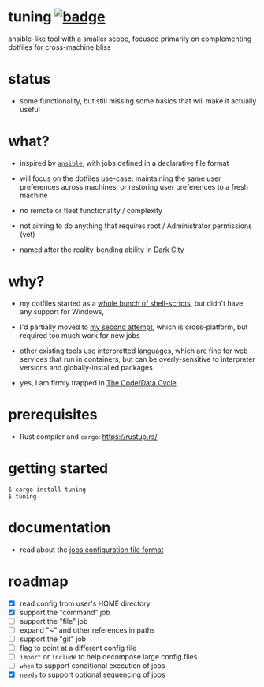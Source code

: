 # tuning [![badge](https://action-badges.now.sh/jokeyrhyme/tuning)](https://github.com/jokeyrhyme/tuning/actions)

ansible-like tool with a smaller scope, focused primarily on complementing dotfiles for cross-machine bliss

# status

- some functionality,
  but still missing some basics that will make it actually useful

# what?

- inspired by [`ansible`](https://www.ansible.com/),
  with jobs defined in a declarative file format

- will focus on the dotfiles use-case:
  maintaining the same user preferences across machines,
  or restoring user preferences to a fresh machine

- no remote or fleet functionality / complexity

- not aiming to do anything that requires root / Administrator permissions (yet)

- named after the reality-bending ability in [Dark City](https://en.wikipedia.org/wiki/Dark_City_%281998_film%29)

# why?

- my dotfiles started as a [whole bunch of shell-scripts](https://github.com/jokeyrhyme/dotfiles),
  but didn't have any support for Windows,

- I'd partially moved to [my second attempt](https://github.com/jokeyrhyme/dotfiles-rs),
  which is cross-platform,
  but required too much work for new jobs

- other existing tools use interpretted languages,
  which are fine for web services that run in containers,
  but can be overly-sensitive to interpreter versions and globally-installed packages

- yes, I am firmly trapped in [The Code/Data Cycle](https://twitter.com/niklasfrykholm/status/1063242674717679621)

# prerequisites

- Rust compiler and `cargo`: https://rustup.rs/

# getting started

```
$ cargo install tuning
$ tuning
```

# documentation

- read about the [jobs configuration file format](https://github.com/jokeyrhyme/tuning/wiki/Jobs-definition)

# roadmap

- [x] read config from user's HOME directory
- [x] support the "command" job
- [ ] support the "file" job
- [ ] expand "~" and other references in paths
- [ ] support the "git" job
- [ ] flag to point at a different config file
- [ ] `import` or `include` to help decompose large config files
- [ ] `when` to support conditional execution of jobs
- [x] `needs` to support optional sequencing of jobs
